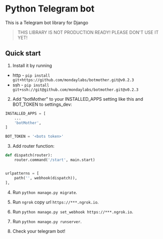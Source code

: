 # Python Telegram bot


This is a Telegram bot library for Django


> THIS LIBRARY IS NOT PRODUCTION READY! PLEASE DON'T USE IT YET!

Quick start
-----------

1. Install it by running
 * http - `pip install git+https://github.com/mondaylabs/botmother.git@v0.2.3`
 * ssh  - `pip install git+ssh://git@github.com/mondaylabs/botmother.git@v0.2.3`

2. Add "botMother" to your INSTALLED_APPS setting like this and BOT_TOKEN to settings_dev:  

```python
INSTALLED_APPS = [
    ...
    'botMother',
]

BOT_TOKEN = '<bots token>'
```

3. Add router function:  

```python
def dispatch(router):
    router.command('/start', main.start)


urlpatterns = [
    path('', webhook(dispatch)),
],
```

4. Run `python manage.py migrate`.

5. Run `ngrok` copy url `https://***.ngrok.io`.

6. Run `python manage.py set_webhook https://***.ngrok.io`.

7. Run ``python manage.py runserver``.

8. Check your telegram bot!

